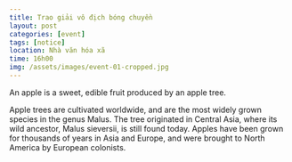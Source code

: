 ```yaml
---
title: Trao giải vô địch bóng chuyền
layout: post
categories: [event]
tags: [notice]
location: Nhà văn hóa xã
time: 16h00
img: /assets/images/event-01-cropped.jpg
---
```

An apple is a sweet, edible fruit produced by an apple tree.

Apple trees are cultivated worldwide, and are the most widely grown species in
the genus Malus. The tree originated in Central Asia, where its wild ancestor,
Malus sieversii, is still found today. Apples have been grown for thousands of
years in Asia and Europe, and were brought to North America by European
colonists.